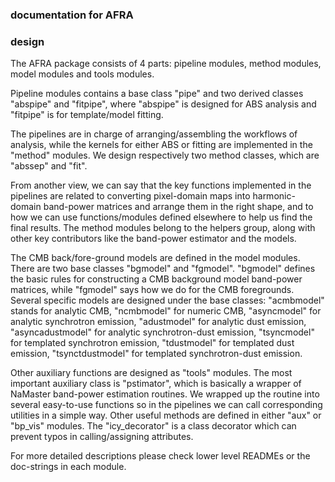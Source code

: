 ### documentation for AFRA

### design

The AFRA package consists of 4 parts: pipeline modules, method modules, model modules and tools modules.

Pipeline modules contains a base class "pipe" and two derived classes "abspipe" and "fitpipe", 
where "abspipe" is designed for ABS analysis and "fitpipe" is for template/model fitting.

The pipelines are in charge of arranging/assembling the workflows of analysis, while the kernels
for either ABS or fitting are implemented in the "method" modules.
We design respectively two method classes, which are "abssep" and "fit". 

From another view,
we can say that the key functions implemented in the pipelines are related to converting pixel-domain maps
into harmonic-domain band-power matrices and arrange them in the right shape, and to how we can use functions/modules
defined elsewhere to help us find the final results. The method modules belong to the helpers group, along with other
key contributors like the band-power estimator and the models.

The CMB back/fore-ground models are defined in the model modules. There are two base classes "bgmodel" and "fgmodel".
"bgmodel" defines the basic rules for constructing a CMB background model band-power matrices, while "fgmodel" says
how we do for the CMB foregrounds. Several specific models are designed under the base classes: "acmbmodel" stands for
analytic CMB, "ncmbmodel" for numeric CMB, "asyncmodel" for analytic synchrotron emission, "adustmodel" for analytic dust emission,
"asyncadustmodel" for analytic synchrotron-dust emission, "tsyncmodel" for templated synchrotron emission, "tdustmodel" for
templated dust emission, "tsynctdustmodel" for templated synchrotron-dust emission.

Other auxiliary functions are designed as "tools" modules. The most important auxiliary class is "pstimator", which is basically
a wrapper of NaMaster band-power estimation routines. We wrapped up the routine into several easy-to-use functions so in the
pipelines we can call corresponding utilities in a simple way. Other useful methods are defined in either "aux" or "bp_vis"
modules. The "icy_decorator" is a class decorator which can prevent typos in calling/assigning attributes.

For more detailed descriptions please check lower level READMEs or the doc-strings in each module.
